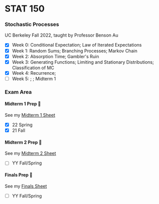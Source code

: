 # STAT 150
### Stochastic Processes
UC Berkeley Fall 2022, taught by Professor Benson Au

- [x] Week 0: Conditional Expectation; Law of Iterated Expectations
- [x] Week 1: Random Sums; Branching Processes; Markov Chain
- [x] Week 2: Absorption Time; Gambler's Ruin
- [x] Week 3: Generating Functions; Limiting and Stationary Distributions; Classification of MC
- [x] Week 4: Recurrence; 
- [ ] Week 5: ; ; Midterm 1

### Exam Area

#### Midterm 1 Prep 😤
See my [Midterm 1 Sheet](https://github.com/jianzhi-1/math-ucb/blob/main/sp22-126/EECS126Midterm1Sheet.pdf)
- [x] 22 Spring
- [x] 21 Fall

#### Midterm 2 Prep 😤
See my [Midterm 2 Sheet]()
- [ ] YY Fall/Spring

#### Finals Prep 😤
See my [Finals Sheet]()
- [ ] YY Fall/Spring
